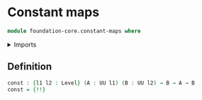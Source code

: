 # Constant maps

```agda
module foundation-core.constant-maps where
```

<details><summary>Imports</summary>

```agda
open import foundation.universe-levels
```

</details>

## Definition

```agda
const : {l1 l2 : Level} (A : UU l1) (B : UU l2) → B → A → B
const = {!!}
```
